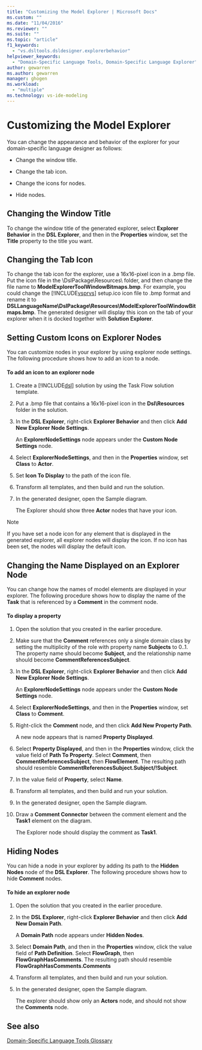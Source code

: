 ```yaml
---
title: "Customizing the Model Explorer | Microsoft Docs"
ms.custom: ""
ms.date: "11/04/2016"
ms.reviewer: ""
ms.suite: ""
ms.topic: "article"
f1_keywords: 
  - "vs.dsltools.dsldesigner.explorerbehavior"
helpviewer_keywords: 
  - "Domain-Specific Language Tools, Domain-Specific Language Explorer"
author: gewarren
ms.author: gewarren
manager: ghogen
ms.workload: 
  - "multiple"
ms.technology: vs-ide-modeling
---
```

# Customizing the Model Explorer
You can change the appearance and behavior of the explorer for your domain-specific language designer as follows:  
  
-   Change the window title.  
  
-   Change the tab icon.  
  
-   Change the icons for nodes.  
  
-   Hide nodes.  
  
## Changing the Window Title  
 To change the window title of the generated explorer, select **Explorer Behavior** in the **DSL Explorer**, and then in the **Properties** window, set the **Title** property to the title you want.  
  
## Changing the Tab Icon  
 To change the tab icon for the explorer, use a 16x16-pixel icon in a .bmp file. Put the icon file in the \DslPackage\Resources\ folder, and then change the file name to **ModelExplorerToolWindowBitmaps.bmp**. For example, you could change the [!INCLUDE[vsprvs](../code-quality/includes/vsprvs_md.md)] setup.ico icon file to .bmp format and rename it to **DSLLanguageName\DslPackage\Resources\ModelExplorerToolWindowBitmaps.bmp**. The generated designer will display this icon on the tab of your explorer when it is docked together with **Solution Explorer**.  
  
## Setting Custom Icons on Explorer Nodes  
 You can customize nodes in your explorer by using explorer node settings. The following procedure shows how to add an icon to a node.  
  
#### To add an icon to an explorer node  
  
1.  Create a [!INCLUDE[dsl](../modeling/includes/dsl_md.md)] solution by using the Task Flow solution template.  
  
2.  Put a .bmp file that contains a 16x16-pixel icon in the **Dsl\Resources** folder in the solution.  
  
3.  In the **DSL Explorer**, right-click **Explorer Behavior** and then click **Add New Explorer Node Settings**.  
  
     An **ExplorerNodeSettings** node appears under the **Custom Node Settings** node.  
  
4.  Select **ExplorerNodeSettings**, and then in the **Properties** window, set **Class** to **Actor**.  
  
5.  Set **Icon To Display** to the path of the icon file.  
  
6.  Transform all templates, and then build and run the solution.  
  
7.  In the generated designer, open the Sample diagram.  
  
     The Explorer should show three **Actor** nodes that have your icon.  
  
> [!NOTE]
>  If you have set a node icon for any element that is displayed in the generated explorer, all explorer nodes will display the icon. If no icon has been set, the nodes will display the default icon.  
  
## Changing the Name Displayed on an Explorer Node  
 You can change how the names of model elements are displayed in your explorer. The following procedure shows how to display the name of the **Task** that is referenced by a **Comment** in the comment node.  
  
#### To display a property  
  
1.  Open the solution that you created in the earlier procedure.  
  
2.  Make sure that the **Comment** references only a single domain class by setting the multiplicity of the role with property name **Subjects** to 0..1. The property name should become **Subject**, and the relationship name should become **CommentReferencesSubject**.  
  
3.  In the **DSL Explorer**, right-click **Explorer Behavior** and then click **Add New Explorer Node Settings**.  
  
     An **ExplorerNodeSettings** node appears under the **Custom Node Settings** node.  
  
4.  Select **ExplorerNodeSettings**, and then in the **Properties** window, set **Class** to **Comment**.  
  
5.  Right-click the **Comment** node, and then click **Add New Property Path**.  
  
     A new node appears that is named **Property Displayed**.  
  
6.  Select **Property Displayed**, and then in the **Properties** window, click the value field of **Path To Property**. Select **Comment**, then **CommentReferencesSubject**, then **FlowElement**. The resulting path should resemble **CommentReferencesSubject.Subject/!Subject**.  
  
7.  In the value field of **Property**, select **Name**.  
  
8.  Transform all templates, and then build and run your solution.  
  
9. In the generated designer, open the Sample diagram.  
  
10. Draw a **Comment Connector** between the comment element and the **Task1** element on the diagram.  
  
     The Explorer node should display the comment as **Task1**.  
  
## Hiding Nodes  
 You can hide a node in your explorer by adding its path to the **Hidden Nodes** node of the **DSL Explorer**. The following procedure shows how to hide **Comment** nodes.  
  
#### To hide an explorer node  
  
1.  Open the solution that you created in the earlier procedure.  
  
2.  In the **DSL Explorer**, right-click **Explorer Behavior** and then click **Add New Domain Path**.  
  
     A **Domain Path** node appears under **Hidden Nodes**.  
  
3.  Select **Domain Path**, and then in the **Properties** window, click the value field of **Path Definition**. Select **FlowGraph**, then **FlowGraphHasComments**. The resulting path should resemble **FlowGraphHasComments.Comments**  
  
4.  Transform all templates, and then build and run your solution.  
  
5.  In the generated designer, open the Sample diagram.  
  
     The explorer should show only an **Actors** node, and should not show the **Comments** node.  
  
## See also

[Domain-Specific Language Tools Glossary](http://msdn.microsoft.com/ca5e84cb-a315-465c-be24-76aa3df276aa)